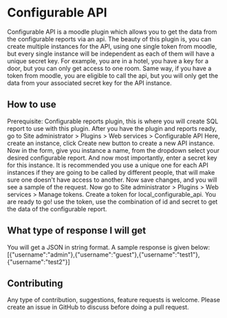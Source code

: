 # Configurable API #

Configurable API is a moodle plugin which allows you to get the data from the configurable reports via an api.
The beauty of this plugin is, you can create multiple instances for the API, using one single token from moodle,
but every single instance will be independent as each of them will have a unique secret key.
For example, you are in a hotel, you have a key for a door, but you can only get access to one room.
Same way, if you have a token from moodle, you are eligible to call the api, but you will only get the data
from your associated secret key for the API instance.

## How to use ##
Prerequisite: Configurable reports plugin, this is where you will create SQL report to use with this plugin.
After you have the plugin and reports ready, go to Site administrator > Plugins > Web services > Configurable API
Here, create an instance, click Create new button to create a new API instance.
Now in the form, give you instance a name, from the dropdown select your desired configurable report.
And now most importantly, enter a secret key for this instance. It is recommended you use a unique one for each
API instances if they are going to be called by different people, that will make sure one doesn't have access to another.
Now save changes, and you will see a sample of the request.
Now go to Site administrator > Plugins > Web services > Manage tokens. Create a token for local_configurable_api.
You are ready to go! use the token, use the combination of id and secret to get the data of the configurable report.

## What type of response I will get ##
You will get a JSON in string format. A sample response is given below:
<RESPONSE>
<SINGLE>
<KEY name="data">
<VALUE>
[{"username":"admin"},{"username":"guest"},{"username":"test1"},{"username":"test2"}]
</VALUE>
</KEY>
</SINGLE>
</RESPONSE>

## Contributing ##
Any type of contribution, suggestions, feature requests is welcome. 
Please create an issue in GitHub to discuss before doing a pull request.
